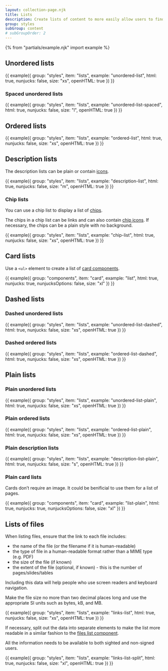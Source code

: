 ```yaml
---
layout: collection-page.njk
title: Lists
description: Create lists of content to more easily allow users to find what they need.
group: styles
subGroup: content
# subGroupOrder: 2
---
```


{% from "partials/example.njk" import example %}

## Unordered lists

{{ example({ group: "styles", item: "lists", example: "unordered-list", html: true, nunjucks: false, size: "xs", openHTML: true }) }}

### Spaced unordered lists

{{ example({ group: "styles", item: "lists", example: "unordered-list-spaced", html: true, nunjucks: false, size: "l", openHTML: true }) }}

## Ordered lists

{{ example({ group: "styles", item: "lists", example: "ordered-list", html: true, nunjucks: false, size: "xs", openHTML: true }) }}

## Description lists

The description lists can be plain or contain [icons](../icons/#displaying-information-with-icons).

{{ example({ group: "styles", item: "lists", example: "description-list", html: true, nunjucks: false, size: "m", openHTML: true }) }}

### Chip lists

You can use a chip list to display a list of [chips](../typography/#chips).

The chips in a chip list can be links and can also contain [chip icons](../icons/#chip-lists-with-icons). If necessary, the chips can be a plain style with no background.

{{ example({ group: "styles", item: "lists", example: "chip-list", html: true, nunjucks: false, size: "xs", openHTML: true }) }}

## Card lists

Use a `<ul>` element to create a list of [card components](../../components/card/).

{{ example({ group: "components", item: "card", example: "list", html: true, nunjucks: true, nunjucksOptions: false, size: "xl" }) }}

## Dashed lists

### Dashed unordered lists

{{ example({ group: "styles", item: "lists", example: "unordered-list-dashed", html: true, nunjucks: false, size: "xs", openHTML: true }) }}

### Dashed ordered lists

{{ example({ group: "styles", item: "lists", example: "ordered-list-dashed", html: true, nunjucks: false, size: "xs", openHTML: true }) }}

## Plain lists

### Plain unordered lists

{{ example({ group: "styles", item: "lists", example: "unordered-list-plain", html: true, nunjucks: false, size: "xs", openHTML: true }) }}

### Plain ordered lists

{{ example({ group: "styles", item: "lists", example: "ordered-list-plain", html: true, nunjucks: false, size: "xs", openHTML: true }) }}

### Plain description lists

{{ example({ group: "styles", item: "lists", example: "description-list-plain", html: true, nunjucks: false, size: "s", openHTML: true }) }}

### Plain card lists

Cards don’t require an image. It could be benificial to use them for a list of pages.

{{ example({ group: "components", item: "card", example: "list-plain", html: true, nunjucks: true, nunjucksOptions: false, size: "xl" }) }}

## Lists of files

When listing files, ensure that the link to each file includes:

- the name of the file (or the filename if it is human-readable)
- the type of file in a human-readable format rather than a MIME type (e.g. PDF)
- the size of the file (if known)
- the extent of the file (optional, if known) - this is the number of pages/slides/tables

Including this data will help people who use screen readers and keyboard navigation.

Make the file size no more than two decimal places long and use the appropriate SI units such as bytes, kB, and MB.

{{ example({ group: "styles", item: "lists", example: "links-list", html: true, nunjucks: false, size: "xs", openHTML: true }) }}

If necessary, split out the data into separate elements to make the list more readable in a similar fashion to the [files list component](../../components/files-list/).

All the information needs to be available to both sighted and non-signed users.

{{ example({ group: "styles", item: "lists", example: "links-list-split", html: true, nunjucks: false, size: "xl", openHTML: true }) }}
